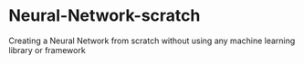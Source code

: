 # Neural-Network-scratch
Creating a Neural Network from scratch without using any machine learning library or framework
